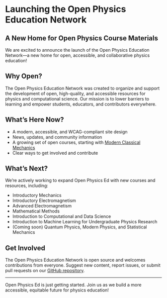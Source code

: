 # Launching the Open Physics Education Network

## A New Home for Open Physics Course Materials

We are excited to announce the launch of the Open Physics Education Network—a new home for open, accessible, and collaborative physics education!

## Why Open?
The Open Physics Education Network was created to organize and support the development of open, high-quality, and accessible resources for physics and computational science. Our mission is to lower barriers to learning and empower students, educators, and contributors everywhere.

## What’s Here Now?
- A modern, accessible, and WCAG-compliant site design
- News, updates, and community information
- A growing set of open courses, starting with [Modern Classical Mechanics](https://dannycaballero.info/modern-classical-mechanics/)
- Clear ways to get involved and contribute

## What’s Next?
We’re actively working to expand Open Physics Ed with new courses and resources, including:
- Introductory Mechanics
- Introductory Electromagnetism
- Advanced Electromagnetism
- Mathematical Methods
- Introduction to Computational and Data Science
- Introduction to Machine Learning for Undergraduate Physics Research
- (Coming soon) Quantum Physics, Modern Physics, and Statistical Mechanics

## Get Involved
The Open Physics Education Network is open source and welcomes contributions from everyone. Suggest new content, report issues, or submit pull requests on our [GitHub repository](https://github.com/open-physics-ed/open-physics-ed-org.github.io).

---

Open Physics Ed is just getting started. Join us as we build a more accessible, equitable future for physics education!
